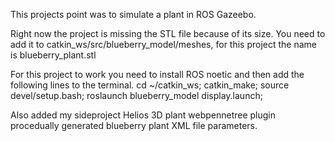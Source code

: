 This projects point was to simulate a plant in ROS Gazeebo. 

Right now the project is missing the STL file because of its size. You need to add it to catkin_ws/src/blueberry_model/meshes, for this project the name is blueberry_plant.stl

For this project to work you need to install ROS noetic and then add the following lines to the terminal.
cd ~/catkin_ws;
catkin_make;
source devel/setup.bash;
roslaunch blueberry_model display.launch;

Also added my sideproject Helios 3D plant webpennetree plugin procedually generated blueberry plant XML file parameters.
